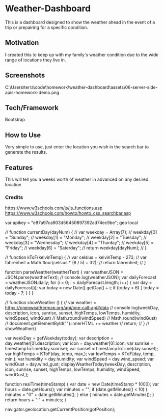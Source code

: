 # Weather-Dashboard

This is a dashboard designed to show the weather ahead in the event of a trip or prepairing for a specific condition.

## Motivation

I created this to keep up with my family's weather condition due to the wide range of locations they live in.

## Screenshots

C:\Users\terra\code\homework\weather-dashboard\assets\06-server-side-apis-homework-demo.png

## Tech/Framework

Bootstrap

## How to Use

Very simple to use, just enter the location you wish in the search bar to generate the results.

## Features

This will tell you a weeks worth of weather in advanced on any desired location.

### Credits
https://www.w3schools.com/js/js_functions.asp
https://www.w3schools.com/howto/howto_css_searchbar.asp

<!------------------------ test theroys and comments below ----------------------->


var apikey = "e87a97ca903d56450897392ad74ec9be"; geo local



// function currentDay(dayNum) {
//   var weekday = Array(7);
//   weekday[0] = "Sunday";
//   weekday[1] = "Monday";
//   weekday[2] = "Tuesday";
//   weekday[3] = "Wednesday";
//   weekday[4] = "Thurday";
//   weekday[5] = "Friday";
//   weekday[6] = "Saterday";
//   return weekday[dayNum];
// }


// function kToF(kelvinTemp) {
//   var celsius = kelvinTemp - 273;
//   var fahrenheit = Math.floor(celsius * (9 / 5) + 32);
//   return fahrenheit;
// }


function parseWeather(weatherText) {
  var weatherJSON = JSON.parse(weatherText);
  // console.log(weatherJSON);
  var dailyForecast = weatherJSON.daily;
  for (i = 0; i < dailyForecast.length; i++) {
    var day = dailyForecast[i];
    var today = new Date().getDay() + i;
    if (today > 6) {
      today = today - 7;
    }
  }
}

//  function showWeather () {
//  var weather = https://openweathermap.org/api/one-call-api#data
//  console.log(weekDay, description, icon, sunrise, sunset, highTemps, lowTemps, humidity, windSpeed, windGust)
//  Math.round(windSpeed)
//  Math.round(windGust) 
//  document.getElementById("").innerHTML += weather
//   return;
// }
// showWeather()
  



var weekDay = getWeekday(today);
var description = day.weather[0].description;
var icon = day.weather[0].icon;
var sunrise = timestampToTime(day.sunrise);
var sunset = timestampToTime(day.sunset);
var highTemps = KToF(day, temp, max,);
var lowTemps = KToF(day, temp, min,);
var humidity = day.humidity;
var windSpeed = day.wind_speed;
var windGust = day.wind_gust;
displayWeatherToday(weekDay, description, icon, sunrise, sunset, highTemps, lowTemps, humidity, windSpeed, windGust,);

function realTime(timeStamp) {
var date = new Date(timeStamp * 1000);
var hours = date.getHours();
var minutes = "";
if (date.getMinutes() < 10) {
  minutes = "0" + date.getMinutes();
} else {
  minutes = date.getMinutes();
}
return hours + ":" + minutes;
}

navigator.geolocation.getCurrentPosition(gotPosition);